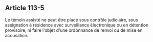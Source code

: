 Article 113-5
----
Le témoin assisté ne peut être placé sous contrôle judiciaire, sous assignation
à résidence avec surveillance électronique ou en détention provisoire, ni faire
l'objet d'une ordonnance de renvoi ou de mise en accusation.
